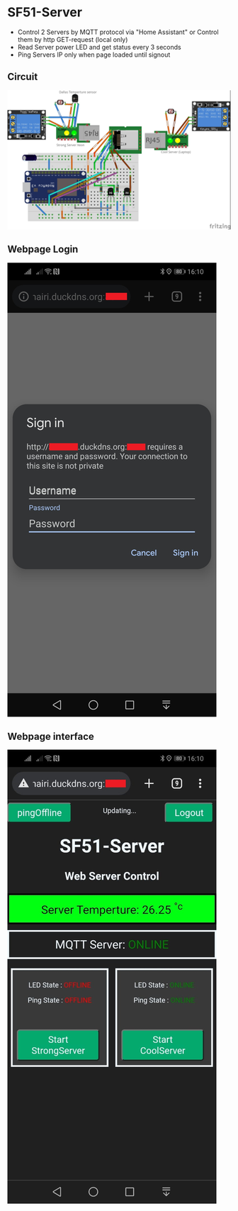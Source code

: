 # SF51-Server
- Control 2 Servers by MQTT protocol via "Home Assistant" or Control them by http GET-request (local only)
- Read Server power LED and get status every 3 seconds
- Ping Servers IP only when page loaded until signout

## Circuit
![Circuit](https://github.com/Ahmedhkad/SF51-Server/blob/master/Circuit/SF51-Server_bb.jpg)

## Webpage Login
![login](https://github.com/Ahmedhkad/SF51-Server/blob/master/webpage-dev/screenshor-login.jpeg)

## Webpage interface
![Webpage interface](https://github.com/Ahmedhkad/SF51-Server/blob/master/webpage-dev/screenshor-interface.jpeg)
